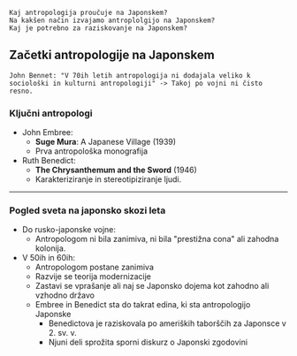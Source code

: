 	Kaj antropologija proučuje na Japonskem?
	Na kakšen način izvajamo antroplolgijo na Japonskem?
	Kaj je potrebno za raziskovanje na Japonskem?

## Začetki antropologije na Japonskem
	John Bennet: "V 70ih letih antropologija ni dodajala veliko k sociološki in kulturni antropologiji" -> Takoj po vojni ni čisto resno.

### Ključni antropologi
- John Embree:
	-  **Suge Mura**: A Japanese Village (1939)
	- Prva antropološka monografija
- Ruth Benedict:
	- **The Chrysanthemum and the Sword** (1946)
	- Karakteriziranje in stereotipiziranje ljudi.
---
### Pogled sveta na japonsko skozi leta
- Do rusko-japonske vojne:
	- Antropologom ni bila zanimiva, ni bila "prestižna cona" ali zahodna kolonija.
- V 50ih in 60ih:
	- Antropologom postane zanimiva
	- Razvije se teorija modernizacije
	- Zastavi se vprašanje ali naj se Japonsko dojema kot zahodno ali vzhodno državo
	- Embree in Benedict sta do takrat edina, ki sta antropologijo Japonske
		- Benedictova je raziskovala po ameriških taborščih za Japonsce v 2. sv. v.
		- Njuni deli sprožita sporni diskurz o Japonski zgodovini